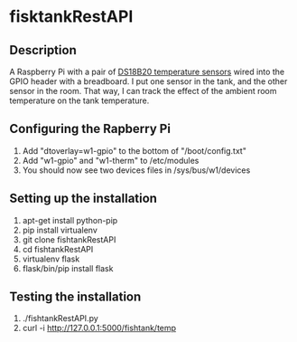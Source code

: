 # fisktankRestAPI

## Description
A Raspberry Pi with a pair of [DS18B20 temperature sensors](https://www.amazon.com/gp/product/B007R9UU5C) wired into the GPIO header with a breadboard.  I put one sensor in the tank, and the other sensor in the room.   That way, I can track the effect of the ambient room temperature on the tank temperature.

## Configuring the Rapberry Pi
1. Add "dtoverlay=w1-gpio" to the bottom of "/boot/config.txt"
1. Add "w1-gpio" and "w1-therm" to /etc/modules
1. You should now see two devices files in /sys/bus/w1/devices

## Setting up the installation
1. apt-get install python-pip
1. pip install virtualenv
1. git clone fishtankRestAPI
1. cd fishtankRestAPI
1. virtualenv flask
1. flask/bin/pip install flask

## Testing the installation
1. ./fishtankRestAPI.py
1.  curl -i http://127.0.0.1:5000/fishtank/temp

